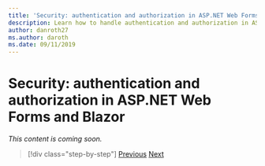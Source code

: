 ```yaml
---
title: 'Security: authentication and authorization in ASP.NET Web Forms and Blazor'
description: Learn how to handle authentication and authorization in ASP.NET Web Forms and Blazor.
author: danroth27
ms.author: daroth
ms.date: 09/11/2019
---
```

# Security: authentication and authorization in ASP.NET Web Forms and Blazor

*This content is coming soon.*

>[!div class="step-by-step"]
>[Previous](config.md)
>[Next](migration.md)
